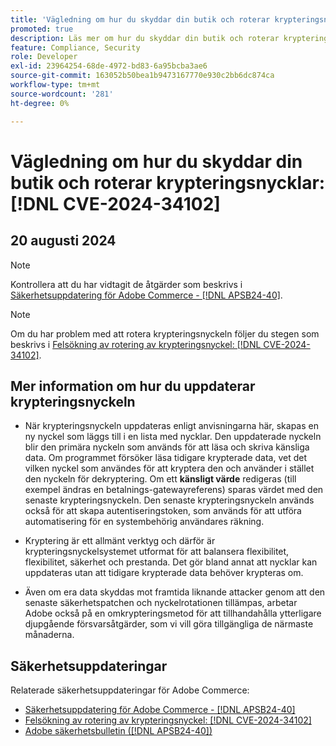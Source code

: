 ```yaml
---
title: 'Vägledning om hur du skyddar din butik och roterar krypteringsnycklar: [!DNL CVE-2024-34102]'
promoted: true
description: Läs mer om hur du skyddar din butik och roterar krypteringsnycklar för  [!DNL CVE-2024-34102].
feature: Compliance, Security
role: Developer
exl-id: 23964254-68de-4972-bd83-6a95bcba3ae6
source-git-commit: 163052b50bea1b9473167770e930c2bb6dc874ca
workflow-type: tm+mt
source-wordcount: '281'
ht-degree: 0%

---
```


# Vägledning om hur du skyddar din butik och roterar krypteringsnycklar: [!DNL CVE-2024-34102]

## 20 augusti 2024

>[!NOTE]
>
>Kontrollera att du har vidtagit de åtgärder som beskrivs i [Säkerhetsuppdatering för Adobe Commerce - [!DNL APSB24-40]](https://experienceleague.adobe.com/sv/docs/experience-cloud-kcs/kbarticles/ka-27136).

>[!NOTE]
>
>Om du har problem med att rotera krypteringsnyckeln följer du stegen som beskrivs i [Felsökning av rotering av krypteringsnyckel: [!DNL CVE-2024-34102]](https://experienceleague.adobe.com/sv/docs/experience-cloud-kcs/kbarticles/ka-27134).

## Mer information om hur du uppdaterar krypteringsnyckeln

* När krypteringsnyckeln uppdateras enligt anvisningarna här, skapas en ny nyckel som läggs till i en lista med nycklar. Den uppdaterade nyckeln blir den primära nyckeln som används för att läsa och skriva känsliga data. Om programmet försöker läsa tidigare krypterade data, vet det vilken nyckel som användes för att kryptera den och använder i stället den nyckeln för dekryptering. Om ett **känsligt värde** redigeras (till exempel ändras en betalnings-gatewayreferens) sparas värdet med den senaste krypteringsnyckeln. Den senaste krypteringsnyckeln används också för att skapa autentiseringstoken, som används för att utföra automatisering för en systembehörig användares räkning.

* Kryptering är ett allmänt verktyg och därför är krypteringsnyckelsystemet utformat för att balansera flexibilitet, flexibilitet, säkerhet och prestanda. Det gör bland annat att nycklar kan uppdateras utan att tidigare krypterade data behöver krypteras om.

* Även om era data skyddas mot framtida liknande attacker genom att den senaste säkerhetspatchen och nyckelrotationen tillämpas, arbetar Adobe också på en omkrypteringsmetod för att tillhandahålla ytterligare djupgående försvarsåtgärder, som vi vill göra tillgängliga de närmaste månaderna.

## Säkerhetsuppdateringar

Relaterade säkerhetsuppdateringar för Adobe Commerce:

* [Säkerhetsuppdatering för Adobe Commerce - [!DNL APSB24-40]](https://experienceleague.adobe.com/sv/docs/experience-cloud-kcs/kbarticles/ka-27136)
* [Felsökning av rotering av krypteringsnyckel: [!DNL CVE-2024-34102]](https://experienceleague.adobe.com/sv/docs/experience-cloud-kcs/kbarticles/ka-27134)
* [Adobe säkerhetsbulletin ([!DNL APSB24-40])](https://helpx.adobe.com/se/security/products/magento/apsb24-40.html)
